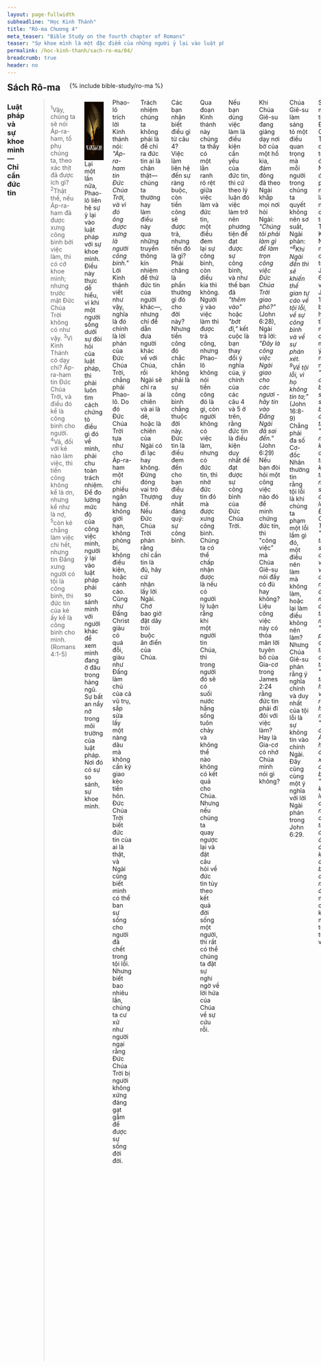 ```yaml
---
layout: page-fullwidth
subheadline: "Học Kinh Thánh"
title: "Rô-ma Chương 4"
meta_teaser: "Bible Study on the fourth chapter of Romans"
teaser: "Sự khoe mình là một đặc điểm của những người ỷ lại vào luật pháp. Những người dù không làm được một điều gì, nhưng tin vào Đấng Christ thì được kể là người công chính. Sự xưng công bình không lệ thuộc vào việc làm. Chúa sẽ chẳng bao giờ kể tội những kẻ tin Ngài. Áp-ra-ham được xưng công bình trước khi chịu phép cắt bì. Đức tin chết thuộc về những kẻ ỷ lại vào luật pháp để làm hòa với Đức Chúa Trời. Lời hứa về sự cứu rỗi của Đức Chúa Trời không dành cho những kẻ ỷ lại vào luật pháp. Luật pháp chỉ mang lại cơn thạnh nộ của Đức Chúa Trời. Kết cuộc là sự xưng công bình chỉ dựa trên đức tin mà thôi."
permalink: /hoc-kinh-thanh/sach-ro-ma/04/
breadcrumb: true
header: no
---
```

<!--more-->
<div class="row">
<div class="bible-index medium-4 medium-push-8 columns">
<h2 style="margin: 0px">Sách Rô-ma</h2>
        {% include bible-study/ro-ma %}
</div><!-- /.medium-4.columns -->
<div class="medium-8 medium-pull-4 columns" markdown="1">

### Luật pháp và sự khoe mình — Chỉ cần đức tin

> <sup>1</sup>Vậy, chúng ta sẽ nói Áp-ra-ham, tổ phụ chúng ta, theo xác thịt đã được ích gì? <sup>2</sup>Thật thế, nếu Áp-ra-ham đã được xưng công bình bởi việc làm, thì có cớ khoe mình; nhưng trước mặt Đức Chúa Trời không có như vậy. <sup>3</sup>Vì Kinh Thánh có dạy chi? Áp-ra-ham tin Đức Chúa Trời, và điều đó kể là công bình cho người. <sup>4</sup>Vả, đối với kẻ nào làm việc, thì tiền công không kể là ơn, nhưng kể như là nợ, <sup>5</sup>còn kẻ chẳng làm việc chi hết, nhưng tin Đấng xưng người có tội là công bình, thì đức tin của kẻ ấy kể là công bình cho mình. (Romans 4:1-5)

<div>
<p>
<img alt src="/images/no-condemnation.jpg" style="border: 0px none; margin: 7px 15px 0px 0px; max-width: 100%; height: 136px; padding: 0px; float: left;">
Lại một lần nữa, Phao-lô liên hệ sự ỷ lại vào luật pháp với sự khoe mình. Điều này thực dễ hiểu, vì khi một người sống dưới sự đòi hỏi của luật pháp, thì phải luôn tìm cách chứng tỏ điều gì đó về mình, phải chu toàn trách nhiệm. Để đo lường mức độ của công việc mình, người ỷ lại vào luật pháp phải so sánh mình với người khác để xem mình đang ở đâu trong hàng ngũ. Sự bất an nẩy nở trong môi trường của luật pháp. Nơi đó có sự so sánh, sự khoe mình.
</p>
</div>

Phao-lô trích lời Kinh thánh nói: <span style="font-style: italic;">"Áp-ra-ham tin Đức Chúa Trời, và vì đó ông được xưng là người công bình."</span> Lời Kinh thánh viết như vậy, nghĩa là đó chính là lời phán của Đức Chúa Trời, chẳng phải Phao-lô. Do đó Đức Chúa Trời tựa như cho Áp-ra-ham một chi phiếu ngân hàng không giới hạn, không phòng bị, không điều kiện, hoặc cảnh cáo. Cũng như Đấng Christ giàu có quá đỗi, giàu như Đấng làm chủ của cả vũ trụ, sắp sửa lấy một nàng dâu mà không cần ký giao kèo tiền hôn. Đức Chúa Trời biết đức tin của ai là thật, và Ngài cũng biết mình có thể ban sự sống cho người đã chết trong tội lỗi. Nhưng biết bao nhiêu lần, chúng ta cư xử như người ngại rằng Đức Chúa Trời bị người không xứng đáng gạt gẫm để được sự sống đời đời.

Trách nhiệm chúng ta không phải là để chỉ ra đức tin ai là chân thật—chúng ta thường hay làm điều này qua những truyền thông kín nhiệm để thử đức tin của người khác—, nhưng chỉ để dẫn đưa người khác về với Chúa, rồi Ngài sẽ chỉ ra ai là chiên và ai là dê, hoặc là chiên của Ngài có đi lạc hay không. Đừng đóng vai trò Thượng Đế. Nếu Đức Chúa Trời phán rằng chỉ cần tin là đủ, hãy cứ nhận lấy lời Ngài. Chớ bao giờ đặt dây trói buộc ân điển của Chúa.

Các bạn nhận biết điều gì từ câu 4? Việc làm liên hệ đến sự ràng buộc, còn tiền công sẽ được trả, nhưng tiền đó là gì? Phải chăng là phần thưởng gì đó cho đời này? Nhưng tiền công đó chắc chắn không phải là sự công bình chẳng thuộc đời này. Đức tin là điều đem đến cho bạn điều duy nhất đáng quý: sự công bình.

Qua đoạn Kinh thánh này chúng ta thấy có một lằn ranh rõ rệt giữa việc làm và đức tin, một điều đem lại sự công bình, còn điều kia thì không. Người ỷ vào việc làm thì được trả công, nhưng Phao-lô không nói tiền công đó là gì, còn người không có việc làm, nhưng có đức tin, thì nhờ đức tin đó mà được xưng công bình. Chúng ta có thể chấp nhận được là nếu có người lý luận rằng khi một người tin Chúa, thì trong người đó sẽ có suối nước hằng sống tuôn chảy và không thể nào không có kết quả cho Chúa. Nhưng nếu chúng ta quay ngược lại và đặt câu hỏi về đức tin tùy theo kết quả đời sống một người, thì rất có thể chúng ta đặt sự nghi ngờ về lời hứa của Chúa về sự cứu rỗi.

Nếu bạn dùng việc làm là điều kiện cần yếu của đức tin, thì cứ theo lý luận đó việc làm trở nên phương tiện để đạt được sự công bình, và như thế bạn đã <span style="font-style: italic;">"thêm vào"</span> hoặc <span style="font-style: italic;">"bớt đi,"</span> kết cuộc là bạn thay đổi ý nghĩa của, ý chính của các câu 4 và 5 ở trên, rằng đức tin là điều kiện duy nhất để đạt được sự công bình của Đức Chúa Trời.

Khi Chúa Giê-su đang giảng dạy nơi bờ của một hồ kia, đám đông đã theo Ngài khắp mọi nơi hỏi Ngài: <span style="font-style: italic;">"Chúng tôi phải làm gì để làm trọn công việc Đức Chúa Trời giao phó?"</span> (John 6:28), Ngài trả lời: <span style="font-style: italic;">"Đây là công việc Ngài giao cho các ngươi - hãy tin vào Đấng Ngài đã sai đến."</span> (John 6:29) Nếu bạn đòi hỏi một công việc nào đó để minh chứng đức tin, thì "công việc" mà Chúa Giê-su nói đấy có đủ hay không? Liệu công việc này có thỏa mãn lời tuyên bố của Gia-cơ trong James 2:24 rằng đức tin phải đi đôi với việc làm? Hay là Gia-cơ có nhớ Chúa mình nói gì không?

Chúa Giê-su làm sáng tỏ một điều quan trọng mà mỗi người trong chúng ta quyết không nên sơ suất, Ngài phán: <span style="font-style: italic;">"<sup>8</sup>Khi Ngài đến thì sẽ khiến thế gian tự cáo về tội lỗi, về sự công bình và về sự phán xét. <sup>9</sup>Về tội lỗi, vì họ không tin ta;"</span> (John 16:8-9) Chẳng phải đa số Cơ-đốc Nhân thường tin rằng tội lỗi là khi chúng ta phạm một lỗi lầm gì đó, một điều nên làm mà không làm, hoặc lại làm điều không nên làm? Nhưng Chúa Giê-su phán rằng ý nghĩa chính và duy nhất của tội lỗi là sự không tin vào chính Ngài. Đây cũng cùng một ý nghĩa với lời Ngài phán trong John 6:29.

Sự đặt niềm tin nơi Đức Chúa Trời quan trọng đến độ Ngài đã phán nhiều lần nhiều cách trong Thánh Kinh. Ngoài những câu kể trên, John 6:29 và John 16:8-9, bạn hãy tìm những câu mang ý nghĩa này: <span style="font-style: italic;">"người công bình sẽ sống bởi đức tin,"</span> <span style="font-style: italic;">"vả nếu không có đức tin thì không thể nào sống đẹp lòng Đức Chúa Trời," "đức tin là sự biết chắc vững vàng của những điều mình đương trông mong," "ngươi phải có đức tin như con trẻ," "đức tin quý hơn vàng ròng hay hư nát," "bởi đức tin Áp-ra-ham được xưng công bình," "người không làm chi hết nhưng có đức tin, thì đức tin đó được kể là công bình cho người đó,"</span> và nhiều câu khác nữa tương tự như vậy.

Cuối cùng nhưng không kém phần quan trọng, nếu bạn đặt nghi vấn về bông trái trong đời sống một người, bạn có giúp được người đó đạt đến mục đích hầu cho mọi nghi ngờ đều tiêu tan? Vì nếu ban chỉ nêu lên nghi vấn mà không cho một giải pháp có thể đạt được, thì bạn chẳng giúp gì được cho người đó, mà trái lại có thể làm cho người đó tệ hại hơn, bạn có thể đã đặt sự nghi ngờ về sự cứu rỗi trong lòng con cái Đức Chúa Trời. Bông trái trong đời sống một người có dễ nhận thấy không? Bạn có nhận thấy được khi bông trái đó nẩy sinh không? Chúa Giê-su nói điều này trong Luke 17:20-21: <span style="font-style: italic;">"<sup>20</sup>Người Pha-ri-si hỏi Đức Chúa Jêsus nước Đức Chúa Trời chừng nào đến, thì Ngài đáp rằng: Nước Đức Chúa Trời không đến cách rõ ràng, <sup>21</sup>và người ta sẽ không nói: Ở đây, hay là: Ở đó; vì nầy, nước Đức Chúa Trời ở trong các ngươi."</span> Nếu nước đó, bông trái sanh ra từ Chúa đó, ở trong lòng người đó, và không đến cách rõ ràng, thì từ đâu bạn sinh ra ý tưởng rằng bạn có thể thấy bông trái của nước Trời với con mắt của người phàm xác thịt? Lại nữa trong Matthew 13:29-30 Chúa Giê-su phán bạn không thể nào phân biệt được lúa mì và cỏ dại.

Do đó nếu một mục vụ chỉ nhắm vào sự nguyền rủa (rất dễ thấy: nhiều sự phải và đừng), thì nó mất cơ hội giúp người khác làm hòa với Đức Chúa Trời qua niềm tin nơi Đấng Christ. Hãy để Chúa, là Đấng thấy rõ lòng người, phân biệt chiên và dê, lúa mì và cỏ dại. Bạn coi chừng kẻo bạn nhổ nhằm lúa mì, bài giảng hoặc bài học Kinh thánh Trường Chúa Nhật của bạn coi chừng kẻo làm hại đến niềm tin mong manh của chiên thật của Đức Chúa Trời.

###Mọi tội lỗi được thứ tha, một lần đủ cả

> <sup>6</sup>Ấy vậy, vua Đa-vít cũng tỏ ra cái phước của người mà Đức Chúa Trời kể cho là công bình chẳng bởi việc làm, mà rằng: <sup>7</sup>Phước thay cho kẻ, lỗi mình được tha thứ, Tội mình được che đậy! <sup>8</sup>Phước thay cho người mà Chúa chẳng kể tội lỗi cho!" (Romans 4:6-8)

Vì sao Phao-lô lại nhắc đến Vua Đa-vít để minh chứng rằng sự công bình đến bởi đức tin mà không bởi việc làm? Ai là người biết ân điển và long thương xót của Chúa nhiều hơn Đa-vít? Đã có nhiều biến cố trong đời sống ông khiến ông dò xét chiều cao, sâu, và rộng của khả năng yêu thương của Đức Chúa Trời đối với ông, một người có nhiều vi phạm đến độ so với ông chúng ta chẳng khác gì người thánh. Vấn đề sống chết đối với Cơ-đốc Nhân là sự được xưng công bình, và sự xưng công bình đó có liên hệ trực tiếp đến sự mọi tội lỗi được tha, quá khứ, hiện tại, và tương lai. Tội lỗi tương lai cũng phải được tha thứ vì mọi người, không trừ một ai, sẽ còn phạm tội nữa, khi còn trong thân thể hay hư nát này. Sau khi nhận được sự cứu rỗi, nếu Chúa vẫn còn, và chỉ cần, kể một tội thì cũng kể như mất sự sống đời đời, vì theo Gia-cơ 2:10, vi phạm một điều trong sách luật pháp thì cũng như vi phạm toàn bộ luật pháp.

Phao-lô nhắc nhở chúng ta một lần nữa trong sách Hebrews 8:12 rằng Chúa sẽ chẳng còn bao giờ nhớ đến tội lỗi chúng ta nữa; đây là câu Phao-lô trích ra từ sách tiên tri Giê-rê-mi, Jeremiah 31:31-34. Chúa đã dùng biết bao lời trong Thánh Kinh, kể cả những bài viết dài của Phao-lô, tôi thấy vẫn còn có thể dùng thêm, để đánh tan mọi nghi ngờ về lời hứa về sự cứu rỗi cho mọi kẻ tin, thế mà biết bao người mệnh danh là những người hầu việc Chúa cũng tốn nhiều công sức để nói nghịch lại ý Ngài.

### Phao-lô được xưng công bình trước khi chịu cắt bì

> <sup>9</sup>Vậy, lời luận về phước đó chỉ chuyên về kẻ chịu cắt bì mà thôi sao? Cũng cho kẻ không chịu cắt bì nữa. Vả, chúng ta nói rằng đức tin của Áp-ra-ham được kể là công bình cho người. <sup>10</sup>Nhưng được kể thế nào? Khi người đã chịu cắt bì rồi, hay là khi người chưa chịu cắt bì? Ấy không phải sau khi người chịu cắt bì, bèn là trước. <sup>11</sup>Vậy, người đã nhận lấy dấu cắt bì, như dấu ấn của sự công bình mà người đã được bởi đức tin, khi chưa chịu cắt bì; hầu cho làm cha hết thảy những kẻ tin mà không chịu cắt bì, đặng họ được kể là công bình, <sup>12</sup>và cũng làm cha những kẻ chịu cắt bì, tức là cha những kẻ không những chịu cắt bì thôi, lại cũng noi theo dấu đức tin mà Áp-ra-ham, tổ phụ chúng ta, đã có trước khi chưa chịu cắt bì vậy. (Romans 4:9-12)

Kẻ chịu cắt bì là người Do-thái, còn kẻ không chịu cắt bì là người ngoại. Đối với người Do-thái, trước khi Đấng Christ đến, họ được ban cho một giải pháp tạm để thỏa các điều kiện của Đức Chúa Trời về sự công bình, gồm có phép cắt bì, các điều lệ, và hệ thống dâng của lễ. Nhưng khi Đấng Christ đến, nếu họ muốn <span style="font-style: italic;">"cứ ở trong Ngài,"</span> họ phải lìa bỏ giao ước cũ mà nhận lấy giao ước mới, từ sự cậy nơi việc làm của luật pháp đến đức tin nơi Đấng Christ. <span style="font-style: italic;">"Phước"</span> đó, sự tha thứ tội lỗi một lần đủ cả, vô cùng hiệu nghiệm hơn hệ thống dâng của lễ cho từng tội một, được ban cho cả người Do-thái lẫn người ngoại.

Để giải thích cho tường tận thêm sự xưng công bình, sự cứu rỗi, bởi đức tin chứ chẳng phải bởi việc làm, Phao-lô nêu lên chứng cớ về thời điểm Áp-ra-ham được xưng công bình. Sự Áp-ra-ham được xưng công bình trước khi ông chịu phép cắt bì quan trọng như thế nào? Thật là quan trọng lắm. Nếu Áp-ra-ham được xưng công bình sau khi ông chịu phép cắt bì, thì phép đó, một yếu tố quan trọng trong Cựu Ước, phải trở nên một điều kiện của sự cứu rỗi, rồi sẽ dẫn đến sự phải giữ hết luật pháp Môi-se, là điều trái nghịch với tất cả những ý quan trọng trong thơ Rô-ma này. Ngược lại, vì Áp-ra-ham được xưng công bình trước khi chịu phép cắt bì, thì dù sau đó ông có không chịu phép cắt bì chăng nữa, địa vị của ông trước mặt Chúa không bị thiệt hại chút nào, vì ông vẫn được xưng là người công bình bởi đức tin. Đây cũng chính là điều Phao-lô đã tốn công sức viết cả thơ Ga-la-ti giải thích.

Cơ-đốc Nhân, không phải gốc Do-thái như đa số chúng ta, còn có nhiều luật pháp tự phát ra từ lương tâm, hoặc từ những truyền thống lâu đời mà không ai biết đến từ đâu, mà coi chúng như điều kiện của sự cứu rỗi.

Trước khi Áp-ra-ham chịu cắt bì, cũng có nghĩa là trước khi ông sinh ra Y-sác, và còn nhiều năm trước khi Y-sác đến tuổi mà cha ông đem lên núi định dâng cho Đức Chúa Trời. Phao-lô đã làm nên to chuyện về vấn đề này để nhấn mạnh nhiều yếu tố mà tất cả đều qui về: người được xưng công binh, và được cứu, bởi đức tin, rồi sống bởi đức tin; và việc làm của xác thịt thúc đẩy bởi luật pháp không có chỗ trong đời sống tín hữu.

Khi Đức Chúa Trời thay đổi một người từ bên trong lòng để lìa bỏ một tội lỗi nào đó, hoặc để biệt riêng họ ra cho công việc Ngài, hoặc để cầu nguyện, hoặc để dẫn dân sự Ngài ra khỏi xứ Ai-cập, hoặc để rao giảng cho dân thành Ni-ni-ve, hoặc để trở nên một sứ đồ như Phao-lô, đó không phải là việc làm. Việc làm mà ai đó gọi là việc làm để minh chứng đức tin chân thật, tôi không biết người đó đang nói về điều gì; tôi cũng chẳng biết làm cách nào để tìm một việc gì đó để minh chứng đức tin của tôi. Vì tôi tự nghĩ, nếu tôi chưa tin Chúa, hoặc chưa được cứu, thì việc làm có ích gì cho tôi? Còn nếu tôi đã được cứu, thì điều tôi làm không phải là tôi làm nữa, mà là Chúa làm công việc Ngài qua tôi, lại nếu có điều chi chính tôi làm, thì đó là việc làm chết của xác thịt.

### Sự ỷ lại vào luật pháp làm chết đức tin và hủy bỏ lời hứa

> <sup>13</sup>Vả, ấy chẳng phải bởi luật pháp mà có lời hứa cho Áp-ra-ham hoặc dòng dõi người lấy thế gian làm gia nghiệp, bèn là bởi sự công bình của đức tin. <sup>14</sup>Vì, nếu bởi luật pháp mà được hưởng gia nghiệp, thì đức tin ra vô ích, lời hứa cũng bỏ rồi. (Romans 4:13-14)

Câu 13 cũng dễ hiểu vì chúng ta đã đọc về nó trong một dạng khác ở phần trước của thư. Nhưng câu 14 thì nói cách mạnh mẽ rằng chúng ta không thể trộn lẫn việc-làm/luật-pháp và đức-tin/lời-hứa(ân-điển). Đây là ý nghĩa thực sự của chữ <span style="font-style: italic;">"hâm hẩm"</span>: nửa chừng xuân giữa luật pháp và ân điển, việc làm và đức tin. Chúng ta thường hiểu câu Kinh thánh này như thế nào: <span style="font-style: italic;">"đức tin mà không có việc làm là đức tin chết"</span>? Chúng ta thường nghĩ rằng câu Kinh thánh này nói về những người tin Chúa nhưng vẫn bị vấp phạm về một điều gì đó. Nhưng đây không phải là điều Phao-lô nói đến ở đây, nhất là khi ông phải viết lá thư dài nhất trong Kinh thánh để cho chúng ta thấy tầm quan trọng của nó. Đức tin chết, hoặc <span style="font-style: italic;">"ra vô ích"</span> theo từ tiết của câu 14, là khi chúng ta cậy luật pháp trong mối liên hệ với Chúa. Và lời hứa vững hơn đá tảng cũng không có giá trị gì với chúng ta nếu chúng ta cậy nơi luật pháp trong đời sống tin kính.

Nếu bạn không thể nhờ việc làm để được cứu, thì bạn cũng không thể nhờ việc làm để sống quãng đời còn lại trong cương vị người Cơ-đốc Nhân. Tin lành bắt đầu từ đức tin lại dẫn đến đức tin (Romans 1:17). Nếu bạn khởi đầu đi với Chúa nhờ đức tin (Thánh Linh), bạn không được nhờ điều gì khác sau đó (Galatians 3:3).

### Luật pháp đem lại bình an hay thạnh nộ?

> <sup>15</sup>Vì luật pháp dẫn đến cơn thạnh nộ của Đức Chúa Trời... <sup>16</sup>Vậy nên, bởi đức tin mà loài người được hưởng phần cơ nghiệp, hầu cho cơ nghiệp đó được bởi ân điển, và cho lời hứa được chắc chắn ... (Romans 4:15-16)

Phải chăng mục đích của luật pháp là để đem lại sự bình an? Không, theo lời câu Kinh thánh này, nó chỉ đem lại cơn thạnh nộ của Đức Chúa Trời. Tại sao? Vì mục đích chính của nó là vạch trần tội lỗi của loài người, cho thấy tội lỗi y như bản chất thực sự của nó, để mọi miệng đều ngậm lại, rồi sau đó là sự nguyền rủa. Vì lý do đó, sự cứu rỗi và sự xưng công bình chỉ có thể bởi đức tin, và nếu bởi đức tin, thì cũng bởi ân điển.

Sau đó Phao-lô tiếp tục phần còn lại của chương này đễ suy gẫm về mọi khía cạnh của sự xưng công bình cho Áp-ra-ham bởi đức tin, và cũng như thế cho chúng ta là dòng dõi ông, chẳng phải bởi huyết thống, nhưng bởi sự chúng ta cũng được ở trong gia đình Chúa như ông vậy.

</div><!-- /.medium-8.columns -->
</div><!-- /.row -->
